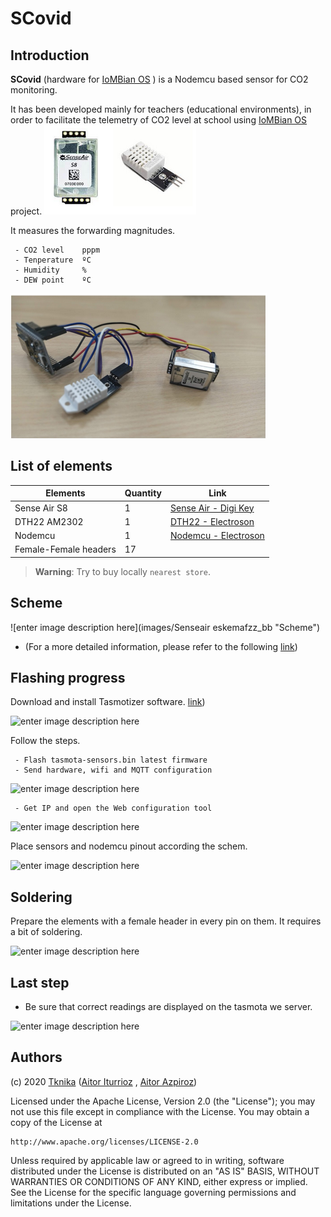# SCovid



## Introduction

**SCovid** (hardware for [IoMBian OS](https://github.com/Tknika/iombian) ) is a Nodemcu based sensor for CO2 monitoring. 

It has been developed mainly for teachers (educational environments), in order to facilitate the telemetry of CO2 level at school using [IoMBian OS](https://github.com/Tknika/iombian) project.
![enter image description here](Sentsoreak.png "Sensors")

It measures the forwarding magnitudes. 

	 - CO2 level    pppm 
	 - Tenperature  ºC 
	 - Humidity     %
	 - DEW point    ºC
 
![enter image description here](Muntaia.png "Muntaia")


## List of elements
|Elements| Quantity | Link | 
|---|---|---|
| Sense Air S8| 1 |[Sense Air - Digi Key](https://www.digikey.es/product-detail/es/senseair-north-america-inc/004-0-0017/2194-004-0-0017-ND/10416536?utm_adgroup=Gas%20Sensors&utm_source=google&utm_medium=cpc&utm_campaign=Shopping_Product_Sensors%2C%20Transducers&utm_term=&productid=10416536&gclid=CjwKCAjwxuuCBhATEiwAIIIz0dKA79hlJd5p6Pi6lWrorZQlp4i2TtIozsbHxj0ZyZ9SqScUC76-VBoC6QgQAvD_BwE)|
| DTH22 AM2302| 1 |[DTH22 - Electroson](https://electroson.com/producto/arduino-sensor-temperatura-y-humedad/ARDHT22)|
| Nodemcu| 1 |[Nodemcu - Electroson](https://electroson.com/)|
| Female-Female headers| 17 ||

> **Warning**: Try to buy locally ```nearest store```.

## Scheme
![enter image description here](images/Senseair eskemafzz_bb "Scheme")


  - (For a more detailed information, please refer to the following [link](https://senseair.com/products/size-counts/s8-residential/))


## Flashing progress

Download and install Tasmotizer software.  [link](https://github.com/tasmota/tasmotizer))


![enter image description here](images/Tasmotizer04 "Tasmotizer")

Follow the steps. 

	 - Flash tasmota-sensors.bin latest firmware
	 - Send hardware, wifi and MQTT configuration

![enter image description here](images/Tasmotizer08 "Tasmotizer")

	 - Get IP and open the Web configuration tool

![enter image description here](images/Tasmotizer10 "Tasmotizer")

Place sensors and nodemcu pinout according the schem.

![enter image description here](images/Tasmotizer12 "Tasmotizer")

## Soldering

Prepare the elements with a female header in every pin on them. It requires a bit of soldering.

![enter image description here](images/Elementuak.png)

## Last step

 - Be sure that correct readings are displayed on the tasmota we server.

![enter image description here](images/Tasmotizer12 "Tasmotizer")


## Authors

(c) 2020 [Tknika](https://tknika.eus/) ([Aitor Iturrioz](https://github.com/bodiroga) ,  [Aitor Azpiroz](https://github.com/axpirina))

Licensed under the Apache License, Version 2.0 (the "License");
you may not use this file except in compliance with the License.
You may obtain a copy of the License at

    http://www.apache.org/licenses/LICENSE-2.0

Unless required by applicable law or agreed to in writing, software
distributed under the License is distributed on an "AS IS" BASIS,
WITHOUT WARRANTIES OR CONDITIONS OF ANY KIND, either express or implied.
See the License for the specific language governing permissions and
limitations under the License.
